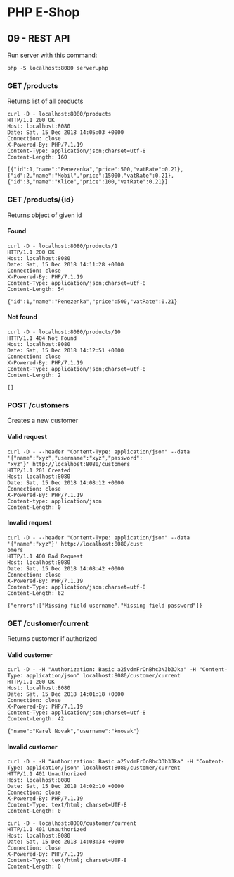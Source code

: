 # PHP E-Shop

## 09 - REST API

Run server with this command:

`php -S localhost:8080 server.php`

### GET /products

Returns list of all products

```text
curl -D - localhost:8080/products
HTTP/1.1 200 OK
Host: localhost:8080
Date: Sat, 15 Dec 2018 14:05:03 +0000
Connection: close
X-Powered-By: PHP/7.1.19
Content-Type: application/json;charset=utf-8
Content-Length: 160

[{"id":1,"name":"Penezenka","price":500,"vatRate":0.21},{"id":2,"name":"Mobil","price":15000,"vatRate":0.21},{"id":3,"name":"Klice","price":100,"vatRate":0.21}]
```

### GET /products/{id}

Returns object of given id

#### Found

```text
curl -D - localhost:8080/products/1
HTTP/1.1 200 OK
Host: localhost:8080
Date: Sat, 15 Dec 2018 14:11:28 +0000
Connection: close
X-Powered-By: PHP/7.1.19
Content-Type: application/json;charset=utf-8
Content-Length: 54

{"id":1,"name":"Penezenka","price":500,"vatRate":0.21}
```

#### Not found

```text
curl -D - localhost:8080/products/10
HTTP/1.1 404 Not Found
Host: localhost:8080
Date: Sat, 15 Dec 2018 14:12:51 +0000
Connection: close
X-Powered-By: PHP/7.1.19
Content-Type: application/json;charset=utf-8
Content-Length: 2

[]
```

### POST /customers

Creates a new customer

#### Valid request

```text
curl -D - --header "Content-Type: application/json" --data '{"name":"xyz","username":"xyz","password":
"xyz"}' http://localhost:8080/customers
HTTP/1.1 201 Created
Host: localhost:8080
Date: Sat, 15 Dec 2018 14:08:12 +0000
Connection: close
X-Powered-By: PHP/7.1.19
Content-type: application/json
Content-Length: 0
```

#### Invalid request

```text
curl -D - --header "Content-Type: application/json" --data '{"name":"xyz"}' http://localhost:8080/cust
omers
HTTP/1.1 400 Bad Request
Host: localhost:8080
Date: Sat, 15 Dec 2018 14:08:42 +0000
Connection: close
X-Powered-By: PHP/7.1.19
Content-Type: application/json;charset=utf-8
Content-Length: 62

{"errors":["Missing field username","Missing field password"]}
```

### GET /customer/current

Returns customer if authorized

#### Valid customer

```text
curl -D - -H "Authorization: Basic a25vdmFrOnBhc3N3b3Jka" -H "Content-Type: application/json" localhost:8080/customer/current
HTTP/1.1 200 OK
Host: localhost:8080
Date: Sat, 15 Dec 2018 14:01:18 +0000
Connection: close
X-Powered-By: PHP/7.1.19
Content-Type: application/json;charset=utf-8
Content-Length: 42

{"name":"Karel Novak","username":"knovak"}
```

#### Invalid customer

```text
curl -D - -H "Authorization: Basic a25vdmFrOnBhc33b3Jka" -H "Content-Type: application/json" localhost:8080/customer/current
HTTP/1.1 401 Unauthorized
Host: localhost:8080
Date: Sat, 15 Dec 2018 14:02:10 +0000
Connection: close
X-Powered-By: PHP/7.1.19
Content-Type: text/html; charset=UTF-8
Content-Length: 0
```

```text
curl -D - localhost:8080/customer/current
HTTP/1.1 401 Unauthorized
Host: localhost:8080
Date: Sat, 15 Dec 2018 14:03:34 +0000
Connection: close
X-Powered-By: PHP/7.1.19
Content-Type: text/html; charset=UTF-8
Content-Length: 0
```